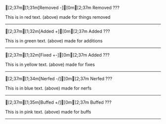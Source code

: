 [2;37m[1;31m[Removed -][0m[2;37m Removed ???
 
This is in red text. (above) made for things removed
 
-----------------------------------------------
 
[2;37m[1;32m[Added +][0m[2;37m Added ???
 
This is in green text. (above) made for additions
 
-----------------------------------------------
 
[2;37m[1;32m[Fixed +-][0m[2;37m Added ???
 
This is in yellow text. (above) made for fixes
 
-----------------------------------------------
 
[2;37m[1;34m[Nerfed -/][0m[2;37m Nerfed ???
 
This is in blue text. (above) made for nerfs
 
-----------------------------------------------
 
[2;37m[1;35m[Buffed +/][0m[2;37m Buffed ???
 
This is in pink text. (above) made for buffs
 
-----------------------------------------------
